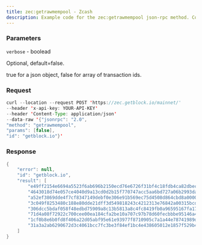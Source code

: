 ```yaml
---
title: zec:getrawmempool - Zcash
description: Example code for the zec:getrawmempool json-rpc method. Сomplete guide on how to use zec:getrawmempool json-rpc in GetBlock.io Web3 documentation.
---
```


### Parameters


`verbose` - boolead

Optional, default=false.

true for a json object, false for array of transaction ids.

### Request

``` java
curl --location --request POST 'https://zec.getblock.io/mainnet/' 
--header 'x-api-key: YOUR-API-KEY' 
--header 'Content-Type: application/json' 
--data-raw '{"jsonrpc": "2.0",
"method": "getrawmempool",
"params": [false],
"id": "getblock.io"}'
```

###  Response

``` java
{
    "error": null,
    "id": "getblock.io",
    "result": [
        "e49ff2154e6694a5523f6ab696b2150ecd76e6726f31bf4c18fdb4ca82dbec2d",
        "4643018d74e057ce4040d9a13cd0d2b15f770747acc5aa6bd727a06b2993daee",
        "a52ef3869dde4f7cf8347149debf0e306e91b569ec75d4508d864cbd8a00002f",
        "3c049f8253480c188e80dde21dff3d549818243c4212313e76842a00315bcdf9",
        "306dcc5bdaf058f48edbd75909a8c13b5813a8c4fc8419fb0a96595167fa17b1",
        "71d4a08f72922c700cee00ea184cfa2be10a707c97b78d60fecbbbe95146a418",
        "1cf0b8e6b0fd8f406a22d05abf95e61e93977f8710905c7a1a44e78741989da5",
        "31a3a2ab6290672d3c4061bcc7fc3be3f84ef1bc4e438605012e1857f529b459"
    ]
}
```

